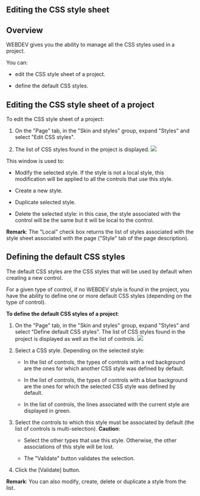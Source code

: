 


## Editing the CSS style sheet
			



<a name="NOTE1"></a>
<a name="NOTE1_1"></a>


## Overview
<a name="overview_ELTTEXTE000141"></a>
WEBDEV gives you the ability to manage all the CSS styles used in a project. 

You can:

- edit the CSS style sheet of a project.

- define the default CSS styles. 




<a name="NOTE2"></a>
<a name="NOTE2_1"></a>


## Editing the CSS style sheet of a project
<a name="editing_the_css_style_sheet_project_ELTTEXTE000165"></a>
To edit the CSS style sheet of a project:

1. On the "Page" tab, in the "Skin and styles" group, expand "Styles" and select "Edit CSS styles".

2. The list of CSS styles found in the project is displayed. 
![](https://doc.pcsoft.fr/en-US/images/image.awp?langid=3&name=Edition-StyleCSS.gif&type=thumb)





This window is used to:

- Modify the selected style. If the style is not a local style, this modification will be applied to all the controls that use this style.

- Create a new style.

- Duplicate selected style.

- Delete the selected style: in this case, the style associated with the control will be the same but it will be local to the control.




**Remark**: The "Local" check box returns the list of styles associated with the style sheet associated with the page ("Style" tab of the page description).

<a name="NOTE3"></a>
<a name="NOTE3_1"></a>


## Defining the default CSS styles
<a name="defining_the_default_css_styles_ELTTEXTE000189"></a>
The default CSS styles are the CSS styles that will be used by default when creating a new control.

For a given type of control, if no WEBDEV style is found in the project, you have the ability to define one or more default CSS styles (depending on the type of control).

**To define the default CSS styles of a project**:

1. On the "Page" tab, in the "Skin and styles" group, expand "Styles" and select "Define default CSS styles". The list of CSS styles found in the project is displayed as well as the list of controls.
![](https://doc.pcsoft.fr/en-US/images/image.awp?langid=3&name=Styles_CSS_Defaut.gif&type=thumb)


2. Select a CSS style. Depending on the selected style:

	- In the list of controls, the types of controls with a red background are the ones for which another CSS style was defined by default.

	- In the list of controls, the types of controls with a blue background are the ones for which the selected CSS style was defined by default.

	- In the list of controls, the lines associated with the current style are displayed in green.




3. Select the controls to which this style must be associated by default (the list of controls is multi-selection).
	**Caution**:

	- Select the other types that use this style. Otherwise, the other associations of this style will be lost.

	- The "Validate" button validates the selection.




4. Click the [Validate] button.




**Remark**: You can also modify, create, delete or duplicate a style from the list.


